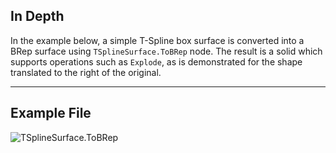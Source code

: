 ## In Depth
In the example below, a simple T-Spline box surface is converted into a BRep surface using `TSplineSurface.ToBRep` node. The result is a solid which supports operations such as `Explode`, as is demonstrated for the shape translated to the right of the original.
___
## Example File

![TSplineSurface.ToBRep](./Autodesk.DesignScript.Geometry.TSpline.TSplineSurface.ToBRep_img.jpg)
